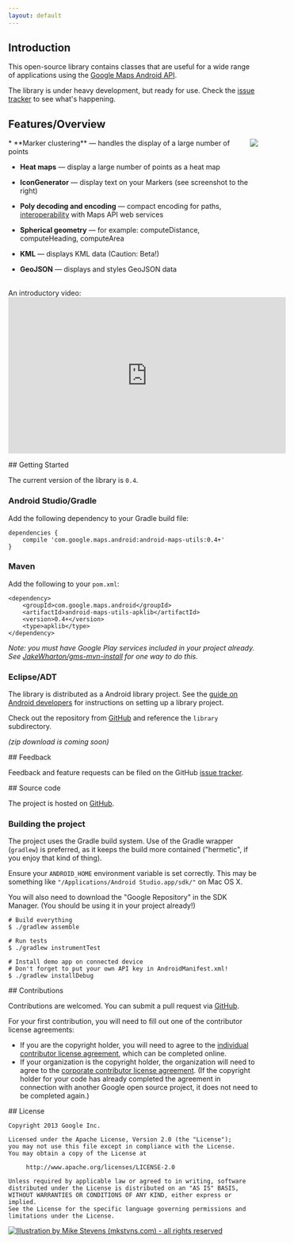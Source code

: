 ```yaml
---
layout: default
---
```


## Introduction

This open-source library contains classes that are useful for a wide range of applications using the [Google Maps Android API](http://developer.android.com/google/play-services/maps.html).

The library is under heavy development, but ready for use. Check the [issue tracker][issues] to see what's happening.

[github]: https://github.com/googlemaps/android-maps-utils
[issues]: https://github.com/googlemaps/android-maps-utils/issues

<p id="overview"></p>

## Features/Overview

<img src="bubblemarker.png" style="float: right">
  * **Marker clustering** &mdash; handles the display of a large number of points

  * **Heat maps** &mdash; display a large number of points as a heat map

  * **IconGenerator** &mdash; display text on your Markers (see screenshot to the right)

  * **Poly decoding and encoding** &mdash; compact encoding for paths, [interoperability](https://developers.google.com/maps/documentation/utilities/polylinealgorithm) with Maps API web services

  * **Spherical geometry** &mdash; for example: computeDistance, computeHeading, computeArea

  * **KML** &mdash; displays KML data (Caution: Beta!)

  * **GeoJSON** &mdash; displays and styles GeoJSON data

<br style="clear:both">
An introductory video:

<iframe width="560" height="315" src="https://www.youtube.com/embed/nb2X9IjjZpM" frameborder="0" allowfullscreen></iframe>

<p id="start"></p>
## Getting Started

The current version of the library is `0.4`.

### Android Studio/Gradle

Add the following dependency to your Gradle build file:

    dependencies {
        compile 'com.google.maps.android:android-maps-utils:0.4+'
    }

### Maven

Add the following to your `pom.xml`:

    <dependency>
        <groupId>com.google.maps.android</groupId>
        <artifactId>android-maps-utils-apklib</artifactId>
        <version>0.4+</version>
        <type>apklib</type>
    </dependency>

_Note: you must have Google Play services included in your project already.
See [JakeWharton/gms-mvn-install](https://github.com/JakeWharton/gms-mvn-install) for one way to do this._

### Eclipse/ADT

The library is distributed as a Android library project.
See the [guide on Android developers](http://developer.android.com/tools/projects/projects-eclipse.html#ReferencingLibraryProject) for instructions on setting up a library project.

Check out the repository from [GitHub][github] and reference the `library` subdirectory.

_(zip download is coming soon)_

<!--a class="button" href="android-maps-utils-0.2.1.zip">Download libproject zip</a-->

<p id="feedback"></p>
## Feedback

Feedback and feature requests can be filed on the GitHub [issue tracker][issues].

<p id="source"></p>
## Source code

The project is hosted on [GitHub][github].

### Building the project

The project uses the Gradle build system. Use of the Gradle wrapper (`gradlew`) is preferred, as it keeps the build more contained ("hermetic", if you enjoy that kind of thing).</p>

Ensure your `ANDROID_HOME` environment variable is set correctly. This may be something like `"/Applications/Android Studio.app/sdk/"` on Mac OS X.

You will also need to download the "Google Repository" in the SDK Manager. (You should be using it in your project already!)

    # Build everything
    $ ./gradlew assemble

    # Run tests
    $ ./gradlew instrumentTest

    # Install demo app on connected device
    # Don't forget to put your own API key in AndroidManifest.xml!
    $ ./gradlew installDebug


<p id="contribute"></p>
## Contributions

Contributions are welcomed. You can submit a pull request via
[GitHub][github].

For your first contribution, you will need to fill out one of the contributor license agreements:

  * If you are the copyright holder, you will need to agree to the <a href="https://developers.google.com/open-source/cla/individual?csw=1">individual contributor license agreement</a>, which can be completed online.
  * If your organization is the copyright holder, the organization will need to agree to the <a href="http://code.google.com/legal/corporate-cla-v1.0.html">corporate contributor license agreement</a>. (If the copyright holder for your code has already completed the agreement in connection with another Google open source project, it does not need to be completed again.)

<p id="license"></p>
## License

    Copyright 2013 Google Inc.

    Licensed under the Apache License, Version 2.0 (the "License");
    you may not use this file except in compliance with the License.
    You may obtain a copy of the License at

         http://www.apache.org/licenses/LICENSE-2.0

    Unless required by applicable law or agreed to in writing, software
    distributed under the License is distributed on an "AS IS" BASIS,
    WITHOUT WARRANTIES OR CONDITIONS OF ANY KIND, either express or implied.
    See the License for the specific language governing permissions and
    limitations under the License.

<p id="illustration">
<a href="http://mkstvns.com">
<img src="androidmaps-mkstvns.png" title="Illustration by Mike Stevens (mkstvns.com) - all rights reserved">
</a>
</p>
